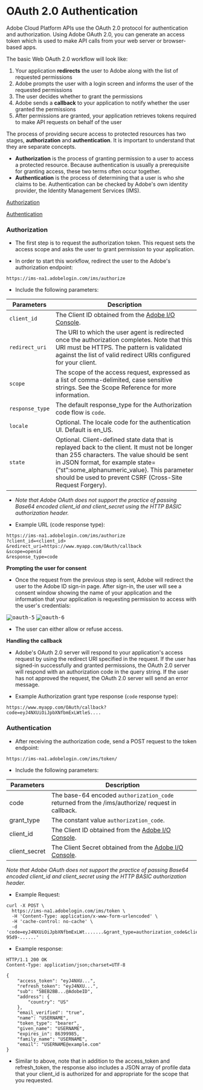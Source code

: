 # OAuth 2.0 Authentication

Adobe Cloud Platform APIs use the OAuth 2.0 protocol for authentication and authorization. Using Adobe OAuth 2.0, you can generate an access token which is used to make API calls from your web server or browser-based apps.

The basic Web OAuth 2.0 workflow will look like:

1. Your application **redirects** the user to Adobe along with the list of requested permissions
2. Adobe prompts the user with a login screen and informs the user of the requested permissions
3. The user decides whether to grant the permissions
4. Adobe sends a **callback** to your application to notify whether the user granted the permissions
5. After permissions are granted, your application retrieves tokens required to make API requests on behalf of the user

The process of providing secure access to protected resources has two stages, **authorization** and **authentication**. It is important to understand that they are separate concepts.

- **Authorization** is the process of granting permission to a user to access a protected resource. Because authentication is usually a prerequisite for granting access, these two terms often occur together.
- **Authentication** is the process of determining that a user is who she claims to be. Authentication can be checked by Adobe's own identity provider, the Identity Management Services (IMS).

[Authorization](#authorization)

[Authentication](#authentication)


### Authorization
- The first step is to request the authorization token. This request sets the access scope and asks the user to grant permission to your application.

- In order to start this workflow, redirect the user to the Adobe's authorization endpoint:

```https://ims-na1.adobelogin.com/ims/authorize```

- Include the following parameters:

Parameters | Description
---- | ----
`client_id` |	The Client ID obtained from the [Adobe I/O Console](https://console.adobe.io/).
`redirect_uri` |	The URI to which the user agent is redirected once the authorization completes. Note that this URI must be HTTPS. The pattern is validated against the list of valid redirect URIs configured for your client.
`scope`	| The scope of the access request, expressed as a list of comma-delimited, case sensitive strings. See the Scope Reference for more information.
`response_type` |	The default response_type for the Authorization code flow is `code`. 
`locale` | Optional. The locale code for the authentication UI. Default is en_US.
`state` |	Optional. Client-defined state data that is replayed back to the client. It must not be longer than 255 characters. The value should be sent in JSON format, for example  state={“st”:some_alphanumeric_value}. This parameter should be used to prevent CSRF (Cross-Site Request Forgery).

- *Note that Adobe OAuth does not support the practice of passing Base64 encoded client_id and  client_secret using the HTTP BASIC authorization header.*

- Example URL (code response type):

```
https://ims-na1.adobelogin.com/ims/authorize
?client_id=<client_id>
&redirect_uri=https://www.myapp.com/OAuth/callback
&scope=openid
&response_type=code
```
**Prompting the user for consent**

- Once the request from the previous step is sent, Adobe will redirect the user to the Adobe ID sign-in page. After sign-in, the user will see a consent window showing the name of your application and the information that your application is requesting permission to access with the user's credentials:

<kbd>![oauth-5](../Images/oauth-5.png)</kbd> <kbd>![oauth-6](../Images/oauth-6.png)</kbd>

- The user can either allow or refuse access.

**Handling the callback**

- Adobe's OAuth 2.0 server will respond to your application's access request by using the redirect URI specified in the request. If the user has signed-in successfully and granted permissions, the OAuth 2.0 server will respond with an authorization code in the query string. If the user has not approved the request, the OAuth 2.0 server will send an error message.

- Example Authorization grant type response (`code` response type):
```
https://www.myapp.com/OAuth/callback?code=eyJ4NXUiOiJpbXNfbmExLWtleS....
```
### Authentication

- After receiving the authorization code, send a POST request to the token endpoint:
```
https://ims-na1.adobelogin.com/ims/token/
```
- Include the following parameters:

Parameters | Description
---- | ----
code |	The base-64 encoded `authorization_code` returned from the  /ims/authorize/ request in callback.
grant_type |	The constant value `authorization_code`.
client_id |	The Client ID obtained from the [Adobe I/O Console](https://console.adobe.io/).
client_secret |	The Client Secret obtained from the [Adobe I/O Console](https://console.adobe.io/).

*Note that Adobe OAuth does not support the practice of passing Base64 encoded client_id and  client_secret using the HTTP BASIC authorization header.*

- Example Request:

```curl
curl -X POST \
  https://ims-na1.adobelogin.com/ims/token \
  -H 'Content-Type: application/x-www-form-urlencoded' \
  -H 'cache-control: no-cache' \
  -d 'code=eyJ4NXUiOiJpbXNfbmExLWt.......&grant_type=authorization_code&client_id=0b623b30......&client_secret=a9a10933-95d9-......'
  ```
  
- Example response:
```
HTTP/1.1 200 OK
Content-Type: application/json;charset=UTF-8

{
    "access_token": "eyJ4NXU...",
    "refresh_token": "eyJ4NXU...",
    "sub": "5BEB2BB...@AdobeID",
    "address": {
        "country": "US"
    },
    "email_verified": "true",
    "name": "USERNAME",
    "token_type": "bearer",
    "given_name": "USERNAME",
    "expires_in": 86399985,
    "family_name": "USERNAME",
    "email": "USERNAME@example.com"
}
```
- Similar to above, note that in addition to the access_token and refresh_token, the response also includes a JSON array of profile data that your client_id is authorized for and appropriate for the  scope that you requested.
